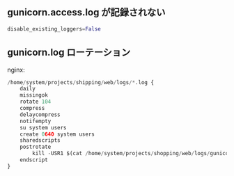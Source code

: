 ## gunicorn.access.log が記録されない

~~~py
disable_existing_loggers=False
~~~

## gunicorn.log ローテーション

nginx:

~~~py
/home/system/projects/shipping/web/logs/*.log {
    daily
    missingok
    rotate 104
    compress
    delaycompress
    notifempty
    su system users
    create 0640 system users
    sharedscripts
    postrotate
        kill -USR1 $(cat /home/system/projects/shopping/web/logs/gunicorn.pid)
    endscript
}
~~~
